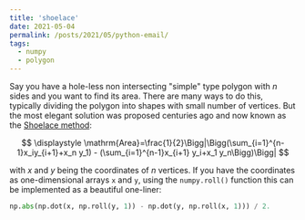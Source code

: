 ```yaml
---
title: 'shoelace'
date: 2021-05-04
permalink: /posts/2021/05/python-email/
tags:
  - numpy
  - polygon
---
```

Say you have a hole-less non intersecting "simple" type polygon with $n$ sides and you want to find its area. There are many ways to do this, typically dividing the polygon into shapes with small number of vertices. But the most elegant solution was proposed centuries ago and now known as the [Shoelace method](https://en.wikipedia.org/wiki/Shoelace_formula):

$$
\displaystyle \mathrm{Area}=\frac{1}{2}\Bigg|\Bigg(\sum_{i=1}^{n-1}x_iy_{i+1}+x_n y_1) - (\sum_{i=1}^{n-1}x_{i+1} y_i+x_1 y_n\Bigg)\Bigg|
$$

with $x$ and $y$ being the coordinates of $n$ vertices. If you have the coordinates as one-dimensional arrays <code>x</code> and <code>y</code>, using the <code>numpy.roll()</code> function this can be implemented as a beautiful one-liner:

```python
np.abs(np.dot(x, np.roll(y, 1)) - np.dot(y, np.roll(x, 1))) / 2.
```
